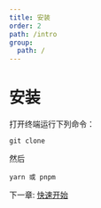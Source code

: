 ```yaml
---
title: 安装
order: 2
path: /intro
group:
  path: /
---
```


# 安装

打开终端运行下列命令：

```
git clone 
```

然后

```
yarn 或 pnpm
```

下一章: [快速开始](./quickstart.md)